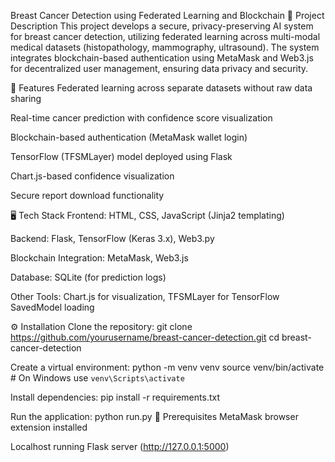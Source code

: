 Breast Cancer Detection using Federated Learning and Blockchain
📝 Project Description
This project develops a secure, privacy-preserving AI system for breast cancer detection, utilizing federated learning across multi-modal medical datasets (histopathology, mammography, ultrasound).
The system integrates blockchain-based authentication using MetaMask and Web3.js for decentralized user management, ensuring data privacy and security.

🚀 Features
Federated learning across separate datasets without raw data sharing

Real-time cancer prediction with confidence score visualization

Blockchain-based authentication (MetaMask wallet login)

TensorFlow (TFSMLayer) model deployed using Flask

Chart.js-based confidence visualization

Secure report download functionality

🖥️ Tech Stack
Frontend: HTML, CSS, JavaScript (Jinja2 templating)

Backend: Flask, TensorFlow (Keras 3.x), Web3.py

Blockchain Integration: MetaMask, Web3.js

Database: SQLite (for prediction logs)

Other Tools: Chart.js for visualization, TFSMLayer for TensorFlow SavedModel loading

⚙️ Installation
Clone the repository:
git clone https://github.com/yourusername/breast-cancer-detection.git
cd breast-cancer-detection

Create a virtual environment:
python -m venv venv
source venv/bin/activate  # On Windows use `venv\Scripts\activate`

Install dependencies:
pip install -r requirements.txt

Run the application:
python run.py
🔐 Prerequisites
MetaMask browser extension installed

Localhost running Flask server (http://127.0.0.1:5000)
